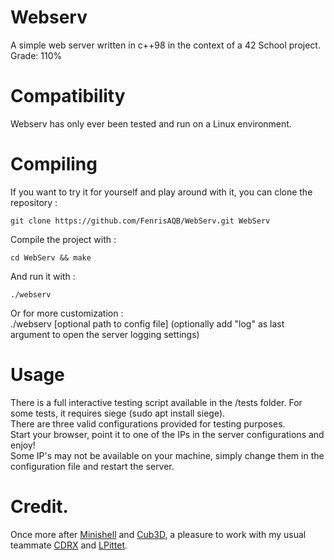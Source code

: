 # Webserv
A simple web server written in c++98 in the context of a 42 School project. \
Grade: 110%

# Compatibility
Webserv has only ever been tested and run on a Linux environment.

# Compiling
If you want to try it for yourself and play around with it, you can clone the repository :
```
git clone https://github.com/FenrisAQB/WebServ.git WebServ
```
Compile the project with :
```
cd WebServ && make
```
And run it with :
```
./webserv
```
Or for more customization : \
./webserv [optional path to config file] (optionally add "log" as last argument to open the server logging settings)

# Usage
There is a full interactive testing script available in the /tests folder. For some tests, it requires siege (sudo apt install siege). \
There are three valid configurations provided for testing purposes. \
Start your browser, point it to one of the IPs in the server configurations and enjoy! \
Some IP's may not be available on your machine, simply change them in the configuration file and restart the server.

# Credit.
Once more after [Minishell](https://github.com/FenrisAQB/Minishell) and [Cub3D](https://github.com/FenrisAQB/Cub3D), a pleasure to work with my usual teammate [CDRX](https://github.com/CDRX2) and [LPittet](https://github.com/LPittet1).
